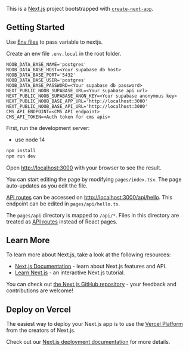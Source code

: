 This is a [Next.js](https://nextjs.org/) project bootstrapped with [`create-next-app`](https://github.com/vercel/next.js/tree/canary/packages/create-next-app).

## Getting Started

Use [Env files](https://nextjs.org/docs/basic-features/environment-variables) to pass variable to nextjs.

Create an env file `.env.local` in the root folder.
```
NOOB_DATA_BASE_NAME='postgres'
NOOB_DATA_BASE_HOST=<Your supabase db host>
NOOB_DATA_BASE_PORT='5432'
NOOB_DATA_BASE_USER='postgres'
NOOB_DATA_BASE_PASSWORD=<Your supabase db password>
NEXT_PUBLIC_NOOB_SUPABASE_URL=<Your supabase api url>
NEXT_PUBLIC_NOOB_SUPABASE_ANON_KEY=<Your supabase anonymous key>
NEXT_PUBLIC_NOOB_BASE_APP_URL='http://localhost:3000'
NEXT_PUBLIC_NOOB_BASE_API_URL='http://localhost:3000'
CMS_API_ENDPOINT=<CMS API endpoint>
CMS_API_TOKEN=<Auth token for cms apis>
```


First, run the development server:

- use node 14

```bash
npm install
npm run dev
```

Open [http://localhost:3000](http://localhost:3000) with your browser to see the result.

You can start editing the page by modifying `pages/index.tsx`. The page auto-updates as you edit the file.

[API routes](https://nextjs.org/docs/api-routes/introduction) can be accessed on [http://localhost:3000/api/hello](http://localhost:3000/api/hello). This endpoint can be edited in `pages/api/hello.ts`.

The `pages/api` directory is mapped to `/api/*`. Files in this directory are treated as [API routes](https://nextjs.org/docs/api-routes/introduction) instead of React pages.

## Learn More

To learn more about Next.js, take a look at the following resources:

- [Next.js Documentation](https://nextjs.org/docs) - learn about Next.js features and API.
- [Learn Next.js](https://nextjs.org/learn) - an interactive Next.js tutorial.

You can check out [the Next.js GitHub repository](https://github.com/vercel/next.js/) - your feedback and contributions are welcome!

## Deploy on Vercel

The easiest way to deploy your Next.js app is to use the [Vercel Platform](https://vercel.com/new?utm_medium=default-template&filter=next.js&utm_source=create-next-app&utm_campaign=create-next-app-readme) from the creators of Next.js.

Check out our [Next.js deployment documentation](https://nextjs.org/docs/deployment) for more details.
